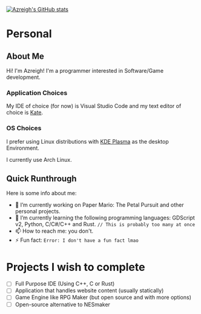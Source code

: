 [![Azreigh's GitHub stats](https://github-readme-stats.vercel.app/api?username=Azreigh&theme=dracula&show_icons=true)](https://github.com/anuraghazra/github-readme-stats)

# Personal

## About Me

Hi! I'm Azreigh! I'm a programmer interested in Software/Game development. <br />

### Application Choices

My IDE of choice (for now) is Visual Studio Code and my text editor of choice is [Kate](https://kate-editor.org/).<br />

### OS Choices

I prefer using Linux distributions with [KDE Plasma](https://kde.org/plasma-desktop/) as the desktop Environment.

I currently use Arch Linux.

## Quick Runthrough

Here is some info about me:

- 🔭 I’m currently working on Paper Mario: The Petal Pursuit and other personal projects.
- 🌱 I’m currently learning the following programming languages: GDScript v2, Python, C/C#/C++ and Rust. `// This is probably too many at once`
- 📫 How to reach me: you don't.
- ⚡ Fun fact: `Error: I don't have a fun fact lmao`

# Projects I wish to complete

- [ ] Full Purpose IDE (Using C++, C or Rust)
- [ ] Application that handles website content (usually statically)
- [ ] Game Engine like RPG Maker (but open source and with more options)
- [ ] Open-source alternative to NESmaker
